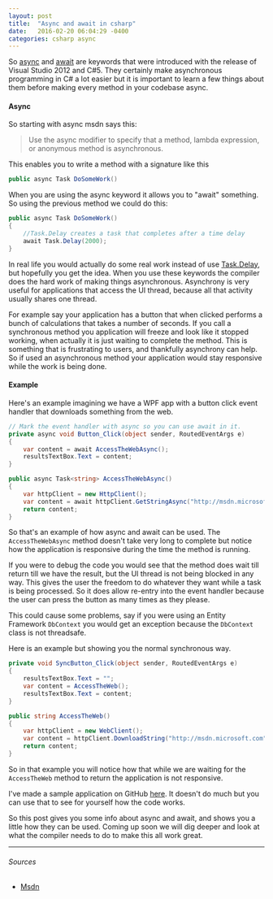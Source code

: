 ```yaml
---
layout: post
title:  "Async and await in csharp"
date:   2016-02-20 06:04:29 -0400
categories: csharp async
---
```

So [async](https://msdn.microsoft.com/en-us/library/hh156513.aspx?f=255&MSPPError=-2147217396) and [await](https://msdn.microsoft.com/en-us/library/hh156528.aspx) are keywords that were introduced with the release of Visual Studio 2012 and C#5. They certainly make asynchronous programming in C# a lot easier but it is important to learn a few things about them before making every method in your codebase async.

#### Async
So starting with async msdn says this:
>Use the async modifier to specify that a method, lambda expression, or anonymous method is asynchronous.

This enables you to write a method with a signature like this
``` csharp
public async Task DoSomeWork()
```
When you are using the async keyword it allows you to "await" something. So using the previous method we could do this:
``` csharp
public async Task DoSomeWork()
{ 
    //Task.Delay creates a task that completes after a time delay
    await Task.Delay(2000);
}
```
In real life you would actually do some real work instead of use [Task.Delay](https://msdn.microsoft.com/en-us/library/hh194873(v=vs.110).aspx), but hopefully you get the idea. When you use these keywords the compiler does the hard work of making things asynchronous. Asynchrony is very useful for applications that access the UI thread, because all that activity usually shares one thread. 

For example say your application has a button that when clicked performs a bunch of calculations that takes a number of seconds. If you call a synchronous method you application will freeze and look like it stopped working, when actually it is just waiting to complete the method. This is something that is frustrating to users, and thankfully asynchrony can help. So if used an asynchronous method your application would stay responsive while the work is being done.

#### Example
Here's an example imagining we have a WPF app with a button click event handler that downloads something from the web.
``` csharp
// Mark the event handler with async so you can use await in it.
private async void Button_Click(object sender, RoutedEventArgs e)
{
    var content = await AccessTheWebAsync();
    resultsTextBox.Text = content;
}

public async Task<string> AccessTheWebAsync()
{
    var httpClient = new HttpClient();
    var content = await httpClient.GetStringAsync("http://msdn.microsoft.com");
    return content;
}
```
So that's an example of how async and await can be used. The `AccessTheWebAsync` method doesn't take very long to complete but notice how the application is responsive during the time the method is running.

If you were to debug the code you would see that the method does wait till return till we have the result, but the UI thread is not being blocked in any way. This gives the user the freedom to do whatever they want while a task is being processed. So it does allow re-entry into the event handler because the user can press the button as many times as they please.

This could cause some problems, say if you were using an Entity Framework `DbContext` you would get an exception because the `DbContext` class is not threadsafe.

Here is an example but showing you the normal synchronous way.
``` csharp
private void SyncButton_Click(object sender, RoutedEventArgs e)
{
    resultsTextBox.Text = "";
    var content = AccessTheWeb();
    resultsTextBox.Text = content;
}

public string AccessTheWeb()
{
    var httpClient = new WebClient();
    var content = httpClient.DownloadString("http://msdn.microsoft.com");
    return content;
}
```
So in that example you will notice how that while we are waiting for the `AccessTheWeb` method to return the application is not responsive.

I've made a sample application on GitHub [here](https://github.com/jsweiler/AsyncAwaitBlog1). It doesn't do much but you can use that to see for yourself how the code works.

So this post gives you some info about async and await, and shows you a little how they can be used. Coming up soon we will dig deeper and look at what the compiler needs to do to make this all work great.

---
###### Sources
- [Msdn](https://msdn.microsoft.com/en-us/library/hh156513.aspx)
